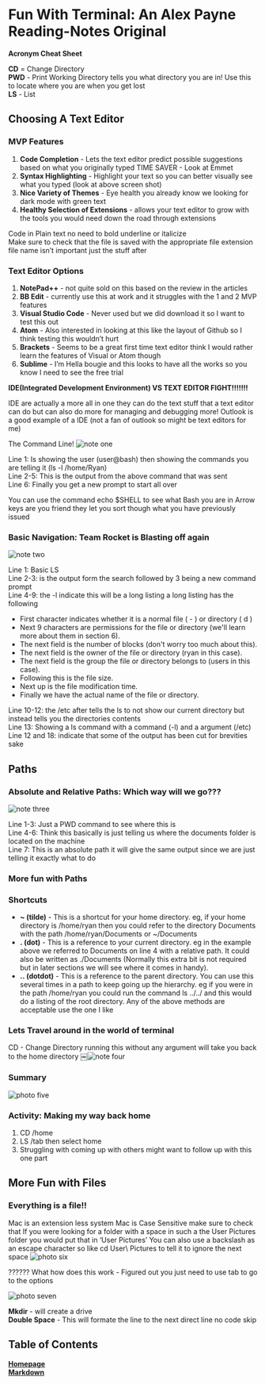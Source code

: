 # **Fun With Terminal:** An Alex Payne Reading-Notes Original

**Acronym Cheat Sheet** 

**CD** = Change Directory  
**PWD** - Print Working Directory tells you what directory you are in! Use this to locate where you are when you get lost  
**LS** - List

## **Choosing A Text Editor** 

### **MVP Features**
1. **Code Completion** - Lets the text editor predict possible suggestions based on what you originally typed TIME SAVER - Look at Emmet
2. **Syntax Highlighting** - Highlight your text so you can better visually see what you typed (look at above screen shot) 
3. **Nice Variety of Themes** - Eye health you already know we looking for dark mode with green text
4. **Healthy Selection of Extensions** -  allows your text editor to grow with the tools you would need down the road through extensions 

Code in Plain text no need to bold underline or italicize  
Make sure to check that the file is saved with the appropriate file extension file name isn’t important just the stuff after

### **Text Editor Options**
1. **NotePad++** - not quite sold on this based on the review in the articles
2. **BB Edit** - currently use this at work and it struggles with the 1 and 2 MVP features 
3. **Visual Studio Code** - Never used but we did download it so I want to test this out
4. **Atom** - Also interested in looking at this like the layout of Github so I think testing this wouldn’t hurt 
5. **Brackets** - Seems to be a great first time text editor think I would rather learn the features of Visual or Atom though 
6. **Sublime** - I’m Hella bougie and this looks to have all the works so you know I need to see the free trial 

**IDE(Integrated Development Environment) VS TEXT EDITOR FIGHT!!!!!!!** 

IDE are actually a more all in one they can do the text stuff that a text editor can do but can also do more for managing and debugging more! Outlook is a good example of a IDE (not a fan of outlook so might be text editors for me) 

The Command Line! 
![note one](https://user-images.githubusercontent.com/81712870/113821795-6fcf9980-9731-11eb-8fe7-96090b78d05e.png)

<!-- this is a test -->

Line 1: Is showing the user (user@bash) then showing the commands you are telling it (ls -l /home/Ryan)  
Line 2-5: This is the output from the above command that was sent  
Line 6: Finally you get a new prompt to start all over  

You can use the command echo $SHELL to see what Bash you are in
Arrow keys are you friend they let you sort though what you have previously issued

### **Basic Navigation: Team Rocket is Blasting off again**
![note two](https://user-images.githubusercontent.com/81712870/113821853-84ac2d00-9731-11eb-9adf-2f9a9d2fd7cd.png)

Line 1: Basic LS  
Line 2-3: is the output form the search followed by 3 being a new command prompt  
Line 4-9: the -l indicate this will be a long listing a long listing has the following
* First character indicates whether it is a normal file ( - ) or directory ( d )
* Next 9 characters are permissions for the file or directory (we'll learn more about them in section 6).
* The next field is the number of blocks (don't worry too much about this).
* The next field is the owner of the file or directory (ryan in this case).
* The next field is the group the file or directory belongs to (users in this case).
* Following this is the file size.
* Next up is the file modification time.
* Finally we have the actual name of the file or directory.  
 
Line 10-12: the /etc after tells the ls to not show our current directory but instead tells you the directories contents  
Line 13: Showing a ls command with a command (-l) and a argument (/etc)  
Line 12 and 18: indicate that some of the output has been cut for brevities sake  

## **Paths**

### **Absolute and Relative Paths: Which way will we go???**
![note three](https://user-images.githubusercontent.com/81712870/113821709-4f074400-9731-11eb-8114-6685e2a2d498.png)

Line 1-3: Just a PWD command to see where this is   
Line 4-6: Think this basically is just telling us where the documents folder is located on the machine  
Line 7: This is an absolute path it will give the same output since we are just telling it exactly what to do  

### **More fun with Paths**

### **Shortcuts**
* **~ (tilde)** - This is a shortcut for your home directory. eg, if your home directory is /home/ryan then you could refer to the directory Documents with the path /home/ryan/Documents or ~/Documents
* **. (dot)** - This is a reference to your current directory. eg in the example above we referred to Documents on line 4 with a relative path. It could also be written as ./Documents (Normally this extra bit is not required but in later sections we will see where it comes in handy).
* **.. (dotdot)** - This is a reference to the parent directory. You can use this several times in a path to keep going up the hierarchy. eg if you were in the path /home/ryan you could run the command ls ../../ and this would do a listing of the root directory.
Any of the above methods are acceptable use the one I like

### **Lets Travel around in the world of terminal**

CD - Change Directory running this without any argument will take you back to the home directory
￼![note four](https://user-images.githubusercontent.com/81712870/113821720-53336180-9731-11eb-8aa5-81cba696f275.png)

### **Summary**
![photo five](https://user-images.githubusercontent.com/81712870/113821734-5890ac00-9731-11eb-9fcf-0277053d2e43.png)

### **Activity: Making my way back home**
1. CD /home
2. LS /tab then select home
3. Struggling with coming up with others might want to follow up with this one part 

## **More Fun with Files**

### **Everything is a file!!**
Mac is an extension less system 
Mac is Case Sensitive make sure to check that 
If you were looking for a folder with a space in such a the User Pictures folder you would put that in ‘User Pictures’
You can also use a backslash as an escape character so like cd User\ Pictures to tell it to ignore the next space 
![photo six](https://user-images.githubusercontent.com/81712870/113821746-5f1f2380-9731-11eb-88da-57069edfbbfc.png)

?????? What how does this work - Figured out you just need to use tab to go to the options

![photo seven](https://user-images.githubusercontent.com/81712870/113821756-62b2aa80-9731-11eb-8a4a-850d668aca98.png)

 **Mkdir** - will create a drive  
 **Double Space** - This will formate the line to the next direct line no code skip

## **Table of Contents**
[**Homepage**](README.md)  
[**Markdown**](Markdown.md)
